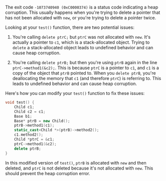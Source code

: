 The exit code `-1073740940 (0xC0000374)` is a status code indicating a heap corruption. This usually happens when you're trying to delete a pointer that has not been allocated with `new`, or you're trying to delete a pointer twice.

Looking at your `test()` function, there are two potential issues:

1. You're calling `delete ptrC;` but `ptrC` was not allocated with `new`. It's actually a pointer to `c1`, which is a stack-allocated object. Trying to `delete` a stack-allocated object leads to undefined behavior and can cause heap corruption.

2. You're calling `delete ptrB;` but then you're using `ptrB` again in the line `ptrC->method1(&c2);`. This is because `ptrC` is a pointer to `c1`, and `c1` is a copy of the object that `ptrB` pointed to. When you `delete ptrB`, you're deallocating the memory that `c1` (and therefore `ptrC`) is referring to. This leads to undefined behavior and can cause heap corruption.

Here's how you can modify your `test()` function to fix these issues:

```cpp
void test() {
    Child c1;
    Child c2 = c1;
    Base b1;
    Base* ptrB = new Child();
    ptrB->method1(c1);
    static_cast<Child *>(ptrB)->method2();
    c1.method2();
    Child *ptrC = &c1;
    ptrC->method1(&c2);
    delete ptrB;
}
```

In this modified version of `test()`, `ptrB` is allocated with `new` and then deleted, and `ptrC` is not deleted because it's not allocated with `new`. This should prevent the heap corruption error.
